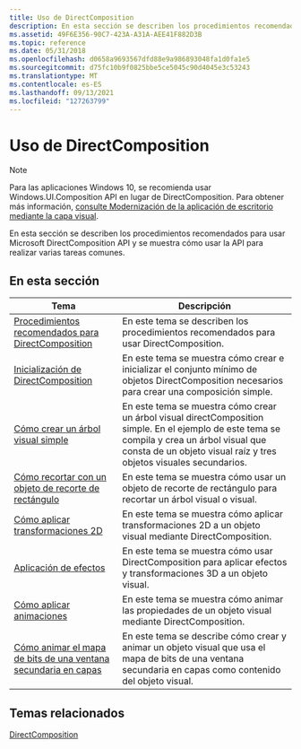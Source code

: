 ```yaml
---
title: Uso de DirectComposition
description: En esta sección se describen los procedimientos recomendados para usar Microsoft DirectComposition \ 32; API y muestra cómo usar la API para realizar varias tareas comunes.
ms.assetid: 49F6E356-90C7-423A-A31A-AEE41F882D3B
ms.topic: reference
ms.date: 05/31/2018
ms.openlocfilehash: d0658a9693567dfd88e9a986893048fa1d0fa1e5
ms.sourcegitcommit: d75fc10b9f0825bbe5ce5045c90d4045e3c53243
ms.translationtype: MT
ms.contentlocale: es-ES
ms.lasthandoff: 09/13/2021
ms.locfileid: "127263799"
---
```

# <a name="how-to-use-directcomposition"></a>Uso de DirectComposition

> [!NOTE]
> Para las aplicaciones Windows 10, se recomienda usar Windows.UI.Composition API en lugar de DirectComposition. Para obtener más información, [consulte Modernización de la aplicación de escritorio mediante la capa visual](/windows/uwp/composition/visual-layer-in-desktop-apps).

En esta sección se describen los procedimientos recomendados para usar Microsoft DirectComposition API y se muestra cómo usar la API para realizar varias tareas comunes.

## <a name="in-this-section"></a>En esta sección



| Tema                                                                                                                      | Descripción                                                                                                                                                                                                  |
|----------------------------------------------------------------------------------------------------------------------------|--------------------------------------------------------------------------------------------------------------------------------------------------------------------------------------------------------------|
| [Procedimientos recomendados para DirectComposition](best-practices-for-directcomposition.md)<br/>                                | En este tema se describen los procedimientos recomendados para usar DirectComposition.<br/>                                                                                                                                  |
| [Inicialización de DirectComposition](initialize-directcomposition.md)<br/>                                         | En este tema se muestra cómo crear e inicializar el conjunto mínimo de objetos DirectComposition necesarios para crear una composición simple.<br/>                                                          |
| [Cómo crear un árbol visual simple](how-to--build-a-visual-tree.md)<br/>                                            | En este tema se muestra cómo crear un árbol visual directComposition simple. En el ejemplo de este tema se compila y crea un árbol visual que consta de un objeto visual raíz y tres objetos visuales secundarios. <br/> |
| [Cómo recortar con un objeto de recorte de rectángulo](how-to--set-the-clip-rectangle-for-a-visual.md)<br/>                     | En este tema se muestra cómo usar un objeto de recorte de rectángulo para recortar un árbol visual o visual. <br/>                                                                                                      |
| [Cómo aplicar transformaciones 2D](apply-2d-transforms.md)<br/>                                                           | En este tema se muestra cómo aplicar transformaciones 2D a un objeto visual mediante DirectComposition.<br/>                                                                                                        |
| [Aplicación de efectos](how-to--apply-transforms-and-effects-to-a-visual.md)<br/>                                    | En este tema se muestra cómo usar DirectComposition para aplicar efectos y transformaciones 3D a un objeto visual.<br/>                                                                                         |
| [Cómo aplicar animaciones](how-to--animate-a-visual.md)<br/>                                                         | En este tema se muestra cómo animar las propiedades de un objeto visual mediante DirectComposition.<br/>                                                                                                     |
| [Cómo animar el mapa de bits de una ventana secundaria en capas](how-to--animate-the-bitmap-of-a-layered-child-window.md)<br/> | En este tema se describe cómo crear y animar un objeto visual que usa el mapa de bits de una ventana secundaria en capas como contenido del objeto visual. <br/>                                                                  |



 

## <a name="related-topics"></a>Temas relacionados

<dl> <dt>

[DirectComposition](directcomposition-portal.md)
</dt> </dl>

 

 





